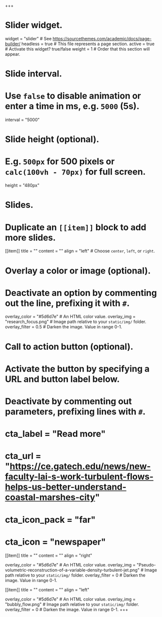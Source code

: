 +++
# Slider widget.
widget = "slider"  # See https://sourcethemes.com/academic/docs/page-builder/
headless = true  # This file represents a page section.
active = true  # Activate this widget? true/false
weight = 1  # Order that this section will appear.

# Slide interval.
# Use `false` to disable animation or enter a time in ms, e.g. `5000` (5s).
interval = "5000"

# Slide height (optional).
# E.g. `500px` for 500 pixels or `calc(100vh - 70px)` for full screen.
height = "480px"

# Slides.
# Duplicate an `[[item]]` block to add more slides.
[[item]]
  title = ""
  content = ""
  align = "left"  # Choose `center`, `left`, or `right`.

  # Overlay a color or image (optional).
  #   Deactivate an option by commenting out the line, prefixing it with `#`.
  overlay_color = "#5d6d7e"  # An HTML color value.
  overlay_img = "research_focus.png"  # Image path relative to your `static/img/` folder.
  overlay_filter = 0.5  # Darken the image. Value in range 0-1.

  # Call to action button (optional).
  #   Activate the button by specifying a URL and button label below.
  #   Deactivate by commenting out parameters, prefixing lines with `#`.
  # cta_label = "Read more"
  # cta_url = "https://ce.gatech.edu/news/new-faculty-lai-s-work-turbulent-flows-helps-us-better-understand-coastal-marshes-city"
  # cta_icon_pack = "far"
  # cta_icon = "newspaper"

[[item]]
  title = ""
  content = ""
  align = "right"

  overlay_color = "#5d6d7e"  # An HTML color value.
  overlay_img = "Pseudo-volumetric-reconstruction-of-a-variable-density-turbulent-jet.png"  # Image path relative to your `static/img/` folder.
  overlay_filter = 0  # Darken the image. Value in range 0-1.

[[item]]
  title = ""
  content = ""
  align = "left"

  overlay_color = "#5d6d7e"  # An HTML color value.
  overlay_img = "bubbly_flow.png"  # Image path relative to your `static/img/` folder.
  overlay_filter = 0  # Darken the image. Value in range 0-1.
+++

